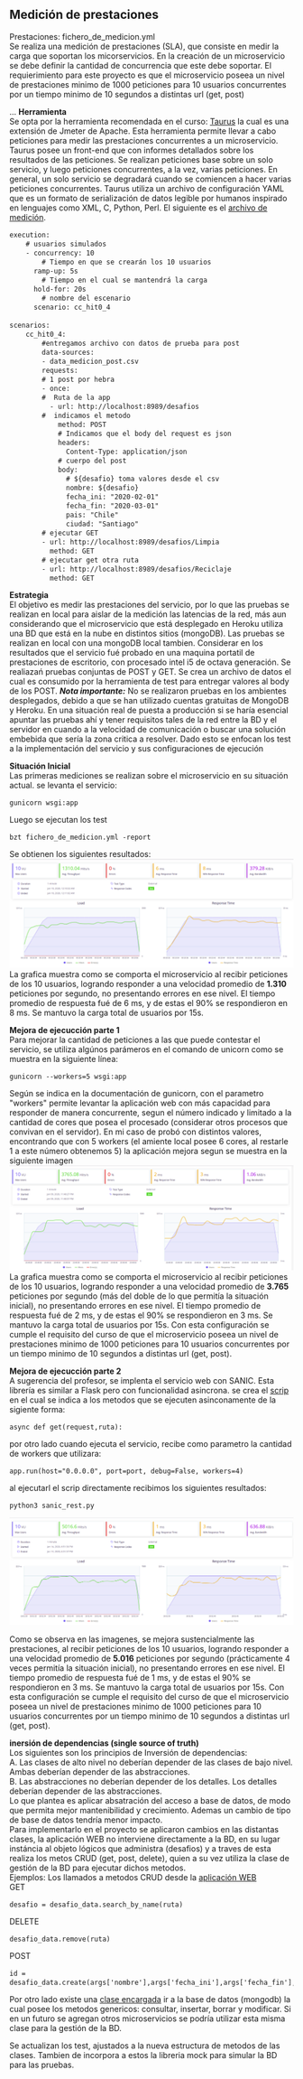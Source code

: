 ## Medición de prestaciones 
Prestaciones: fichero_de_medicion.yml  
Se realiza una medición de prestaciones (SLA), que consiste en medir la carga que soportan los micorservicios. En la creación de un microservicio se debe definir la cantidad de concurrencia que este debe soportar. El requierimiento para este proyecto es que el microservicio poseea un nivel de prestaciones minimo de 1000 peticiones para 10 usuarios concurrentes por un tiempo minimo de 10 segundos a distintas url (get, post)

...
**Herramienta**  
Se opta por la herramienta recomendada en el curso: [Taurus](http://gettaurus.org/) la cual es una extensión de Jmeter de Apache. Esta herramienta permite llevar a cabo peticiones para medir las prestaciones concurrentes a un microservicio. Taurus posee un front-end que con informes detallados sobre los resultados de las peticiones. Se realizan peticiones base sobre un solo servicio, y luego peticiones concurrentes, a la vez, varias peticiones. En general, un solo servicio se degradará cuando se comiencen a hacer varias peticiones concurrentes. Taurus utiliza un archivo de configuración YAML que  es un formato de serialización de datos legible por humanos inspirado en lenguajes como XML, C, Python, Perl. El siguiente es el [archivo de medición](https://github.com/rodrigo-orellana/eco-challenge/blob/master/fichero_de_medicion.yml).  

~~~  
execution:
    # usuarios simulados  
    - concurrency: 10
        # Tiempo en que se crearán los 10 usuarios
      ramp-up: 5s
        # Tiempo en el cual se mantendrá la carga
      hold-for: 20s
        # nombre del escenario
      scenario: cc_hit0_4

scenarios:
    cc_hit0_4:
        #entregamos archivo con datos de prueba para post
        data-sources:
        - data_medicion_post.csv
        requests:
        # 1 post por hebra
        - once:
        #  Ruta de la app
          - url: http://localhost:8989/desafios
        #  indicamos el metodo
            method: POST
            # Indicamos que el body del request es json 
            headers:
              Content-Type: application/json
            # cuerpo del post
            body:
              # ${desafio} toma valores desde el csv
              nombre: ${desafio}
              fecha_ini: "2020-02-01"
              fecha_fin: "2020-03-01"
              pais: "Chile"
              ciudad: "Santiago"
        # ejecutar GET 
        - url: http://localhost:8989/desafios/Limpia
          method: GET
        # ejecutar get otra ruta
        - url: http://localhost:8989/desafios/Reciclaje
          method: GET

~~~  

**Estrategia**  
El objetivo es medir las prestaciones del servicio, por lo que las pruebas se realizan en local para aislar de la medición las latencias de la red, más aun considerando que el microservicio que está desplegado en Heroku utiliza una BD que está en la nube en distintos sitios (mongoDB). Las pruebas se realizan en local con una mongoDB local tambien.  Considerar en los resultados que el servicio fué probado en una maquina portatil de prestaciones de escritorio, con procesado intel i5 de octava generación. Se realiazań pruebas conjuntas de POST y GET. Se crea un archivo de datos el cual es consumido por la herramienta de test para entregar valores al body de los POST.
***Nota importante:*** No se realizaron pruebas en los ambientes desplegados, debido a que se han utilizado cuentas gratuitas de MongoDB y Heroku. En una situación real de puesta a producción si se haría esencial apuntar las pruebas ahí y tener requisitos tales de la red entre la BD y el servidor en cuando a la velocidad de comunicación o buscar una solución embebida que sería la zona critica a resolver. Dado esto se enfocan los test a la implementación del servicio y sus configuraciones de ejecución  
  
**Situación Inicial**  
Las primeras mediciones se realizan sobre el microservicio en su situación actual. se levanta el servicio:  
~~~  
gunicorn wsgi:app
~~~  
Luego se ejecutan los test
~~~  
bzt fichero_de_medicion.yml -report
~~~  
Se obtienen los siguientes resultados:  
![test1](images/hit04_r00.png "test 1")  
La grafica muestra como se comporta el microservicio al recibir peticiones de los 10 usuarios, logrando responder a una velocidad promedio de **1.310** peticiones por segundo, no presentando errores en ese nivel. El tiempo promedio de respuesta fué de 6 ms, y de estas el 90% se respondieron en 8 ms. Se mantuvo la carga total de usuarios por 15s.  

**Mejora de ejecucción parte 1**  
Para mejorar la cantidad de peticiones a las que puede contestar el servicio, se utiliza algúnos parámeros en el comando de unicorn como se muestra en la siguiente línea:  
~~~  
gunicorn --workers=5 wsgi:app
~~~  
Según se indica en la documentación de gunicorn, con el parametro "workers" permite levantar la aplicación web con más capacidad para responder de manera concurrente, segun el número indicado y limitado a la cantidad de cores que posea el procesado (considerar otros procesos que convivan en el servidor). En mi caso de probó con distintos valores, encontrando que con 5 workers (el amiente local posee 6 cores, al restarle 1 a este número obtenemos 5) la aplicación mejora segun se muestra en la siguiente imagen  
![test2](images/hit04_r01.png "test 2")  
La grafica muestra como se comporta el microservicio al recibir peticiones de los 10 usuarios, logrando responder a una velocidad promedio de **3.765** peticiones por segundo (más del doble de lo que permitía la situación inicial), no presentando errores en ese nivel. El tiempo promedio de respuesta fué de 2 ms, y de estas el 90% se respondieron en 3 ms. Se mantuvo la carga total de usuarios por 15s.  Con esta configuración se cumple el requisito del curso de que el microservicio poseea un nivel de prestaciones minimo de 1000 peticiones para 10 usuarios concurrentes por un tiempo minimo de 10 segundos a distintas url (get, post).  

**Mejora de ejecucción parte 2**  
A sugerencia del profesor, se implenta el servicio web con SANIC. Esta librería es similar a Flask pero con funcionalidad asincrona. se crea el [scrip](https://github.com/rodrigo-orellana/eco-challenge/blob/master/challenge/sanic_rest.py) en el cual se indica a los metodos que se ejecuten asinconamente de la sigiente forma:  
~~~  
async def get(request,ruta):
~~~  
por otro lado cuando ejecuta el servicio, recibe como parametro la cantidad de workers que utilizara:  
~~~  
app.run(host="0.0.0.0", port=port, debug=False, workers=4)
~~~  
al ejecutarl el scrip directamente recibimos los siguientes resultados:

~~~  
python3 sanic_rest.py
~~~  
![test3](images/hit04_sanic.png "test 3")  

Como se observa en las imagenes, se mejora sustencialmente las prestaciones, al recibir peticiones de los 10 usuarios, logrando responder a una velocidad promedio de **5.016** peticiones por segundo (prácticamente 4 veces permitía la situación inicial), no presentando errores en ese nivel. El tiempo promedio de respuesta fué de 1 ms, y de estas el 90% se respondieron en 3 ms. Se mantuvo la carga total de usuarios por 15s.  Con esta configuración se cumple el requisito del curso de que el microservicio poseea un nivel de prestaciones minimo de 1000 peticiones para 10 usuarios concurrentes por un tiempo minimo de 10 segundos a distintas url (get, post). 

**inersión de dependencias (single source of truth)**  
Los siguientes son los principios de Inversión de dependencias:  
A. Las clases de alto nivel no deberían depender de las clases de bajo nivel. Ambas deberían depender de las abstracciones.  
B. Las abstracciones no deberían depender de los detalles. Los detalles deberían depender de las abstracciones.  
Lo que plantea es aplicar absatración del acceso a base de datos, de modo que permita mejor mantenibilidad y crecimiento. Ademas un cambio de tipo de base de datos tendría menor impacto.  
Para implementarlo en el proyecto se aplicaron cambios en las distantas clases, la aplicación WEB no interviene directamente a la BD, en su lugar instáncia al objeto lógicos que administra (desafios) y a traves de esta realiza los metos CRUD (get, post, delete), quien a su vez utiliza la clase de gestión de la BD para ejecutar dichos metodos.  
Ejemplos: Los llamados a metodos CRUD desde la [aplicación WEB](https://github.com/rodrigo-orellana/eco-challenge/blob/master/challenge/sanic_rest.py)  
GET  
~~~  
desafio = desafio_data.search_by_name(ruta)
~~~

DELETE  
~~~
desafio_data.remove(ruta)
~~~

POST  
~~~
id = desafio_data.create(args['nombre'],args['fecha_ini'],args['fecha_fin'],args['pais'],args['ciudad'])
~~~
Por otro lado existe una [clase encargada](https://github.com/rodrigo-orellana/eco-challenge/blob/master/challenge/mongoDB.py) ir a la base de datos (mongodb) la cual posee los metodos genericos: consultar, insertar, borrar y modificar. Si en un futuro se agregan otros microservicios se podría utilizar esta misma clase para la gestión de la BD.  

Se actualizan los test, ajustados a la nueva estructura de metodos de las clases. Tambien de incorpora a estos la libreria mock para simular la BD para las pruebas.  

